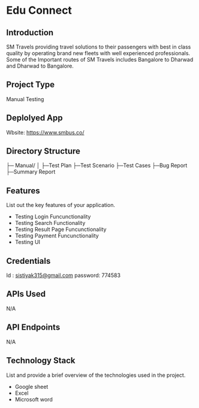 # Edu Connect

## Introduction
SM Travels providing travel solutions to their passengers with best in class quality by operating brand new fleets with well experienced professionals. Some of the Important routes of SM Travels includes Bangalore to Dharwad and Dharwad to Bangalore.

## Project Type
Manual Testing 

## Deplolyed App
Wbsite: https://www.smbus.co/

## Directory Structure
├─ Manual/
│	├─Test Plan
    ├─Test Scenario
    ├─Test Cases
    ├─Bug Report
    ├─Summary Report



## Features
List out the key features of your application.

- Testing Login Funcunctionality
- Testing Search Functionality
- Testing Result Page Funcunctionality
- Testing Payment Funcunctionality
- Testing UI




## Credentials
Id : sistiyak315@gmail.com
password: 774583

## APIs Used
N/A

## API Endpoints
N/A

## Technology Stack
List and provide a brief overview of the technologies used in the project.

- Google sheet
- Excel
- Microsoft word

